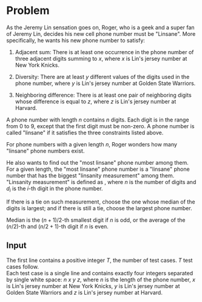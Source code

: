 # Problem

 As the Jeremy Lin sensation goes on, Roger, who is a geek and a super fan of Jeremy Lin, decides his new cell phone number must be "Linsane". More specifically, he wants his new phone number to satisfy:

1) Adjacent sum:
There is at least one occurrence in the phone number of three adjacent digits summing to $x$, where $x$ is Lin's jersey number at New York Knicks.

2) Diversity:
There are at least $y$ different values of the digits used in the phone number, where $y$ is Lin's jersey number at Golden State Warriors.

3) Neighboring difference:
There is at least one pair of neighboring digits whose difference is equal to $z$, where $z$ is Lin's jersey number at Harvard.

A phone number with length $n$ contains $n$ digits. Each digit is in the range from $0$ to $9$, except that the first digit must be non-zero.
A phone number is called "linsane" if it satisfies the three constraints listed above.

For phone numbers with a given length $n$, Roger wonders how many "linsane" phone numbers exist.

He also wants to find out the "most linsane" phone number among them.
For a given length, the "most linsane" phone number is a "linsane" phone number that has the biggest "linsanity measurement" among them.
"Linsanity measurement" is defined as , where $n$ is the number of digits and $d_i$ is the $i$-th digit in the phone number.

If there is a tie on such measurement, choose the one whose median of the digits is largest; and if there is still a tie, choose the largest phone number.

Median is the $(n+1)/2$-th smallest digit if $n$ is odd, or the average of the $(n/2)$-th and $(n/2+1)$-th digit if $n$ is even.

## Input

The first line contains a positive integer $T$, the number of test cases. $T$ test cases follow.  
Each test case is a single line and contains exactly four integers separated by single white space: $n$ $x$ $y$ $z$, where $n$ is the length of the phone number, $x$ is Lin's jersey number at New York Knicks, $y$ is Lin's jersey number at Golden State Warriors and $z$ is Lin's jersey number at Harvard.
